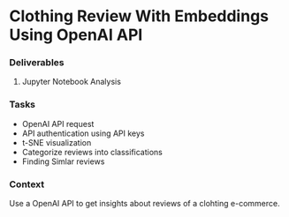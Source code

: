 # Clothing Review With Embeddings Using OpenAI API

### Deliverables
1. Jupyter Notebook Analysis

### Tasks
- OpenAI API request
- API authentication using API keys
- t-SNE visualization
- Categorize reviews into classifications
- Finding Simlar reviews
  

### Context
Use a OpenAI API to get insights about reviews of a clohting e-commerce.

